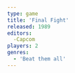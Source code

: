 ```yaml
---
type: game
title: 'Final Fight'
released: 1989
editors: 
  -Capcom
players: 2
genres:
  - 'Beat them all'
---
```

